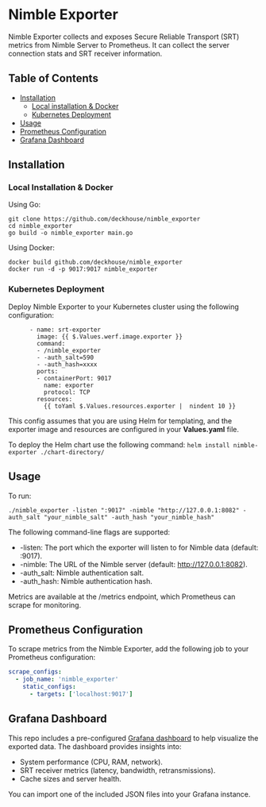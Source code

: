 # Nimble Exporter

Nimble Exporter collects and exposes Secure Reliable Transport (SRT) metrics from Nimble Server to Prometheus. It can collect the server connection stats and SRT receiver information.

## Table of Contents
- [Installation](#installation)
	- [Local installation & Docker](#local_installation_&_docker)
	- [Kubernetes Deployment](#kubernetes_deployment)
- [Usage](#usage)
- [Prometheus Configuration](#prometheus_configuration)
- [Grafana Dashboard](#grafana_dashboard)

## Installation

### Local Installation & Docker

Using Go:
```
git clone https://github.com/deckhouse/nimble_exporter
cd nimble_exporter
go build -o nimble_exporter main.go
```
Using Docker:
```
docker build github.com/deckhouse/nimble_exporter
docker run -d -p 9017:9017 nimble_exporter
```
### Kubernetes Deployment

Deploy Nimble Exporter to your Kubernetes cluster using the following configuration:
```
      - name: srt-exporter
        image: {{ $.Values.werf.image.exporter }}
        command:
        - /nimble_exporter
        - -auth_salt=590
        - -auth_hash=xxxx
        ports:
        - containerPort: 9017
          name: exporter
          protocol: TCP
        resources:
          {{ toYaml $.Values.resources.exporter |  nindent 10 }}
```
This config assumes that you are using Helm for templating, and the exporter image and resources are configured in your **Values.yaml** file.  

To deploy the Helm chart use the following command:
```helm install nimble-exporter ./chart-directory/```

## Usage

To run:
```
./nimble_exporter -listen ":9017" -nimble "http://127.0.0.1:8082" -auth_salt "your_nimble_salt" -auth_hash "your_nimble_hash"
```

The following command-line flags are supported:

-	-listen: The port which the exporter will listen to for Nimble data (default: :9017).
-	-nimble: The URL of the Nimble server (default: http://127.0.0.1:8082).
-	-auth_salt: Nimble authentication salt.
-	-auth_hash: Nimble authentication hash.

Metrics are available at the /metrics endpoint, which Prometheus can scrape for monitoring.

## Prometheus Configuration

To scrape metrics from the Nimble Exporter, add the following job to your Prometheus configuration:

```yaml
scrape_configs:
  - job_name: 'nimble_exporter'
    static_configs:
      - targets: ['localhost:9017']
```

## Grafana Dashboard

This repo includes a pre-configured [Grafana dashboard](https://github.com/deckhouse/nimble_exporter/tree/main/monitoring/grafana-dashboards) to help visualize the exported data. The dashboard provides insights into:

- System performance (CPU, RAM, network).
- SRT receiver metrics (latency, bandwidth, retransmissions).
- Cache sizes and server health.

You can import one of the included JSON files into your Grafana instance.